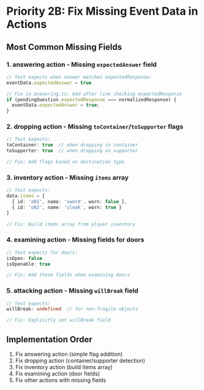 # Priority 2B: Fix Missing Event Data in Actions

## Most Common Missing Fields

### 1. **answering action** - Missing `expectedAnswer` field
```typescript
// Test expects when answer matches expectedResponse:
eventData.expectedAnswer = true

// Fix in answering.ts: Add after line checking expectedResponse
if (pendingQuestion.expectedResponse === normalizedResponse) {
  eventData.expectedAnswer = true;
}
```

### 2. **dropping action** - Missing `toContainer`/`toSupporter` flags
```typescript
// Test expects:
toContainer: true  // when dropping in container
toSupporter: true  // when dropping on supporter

// Fix: Add flags based on destination type
```

### 3. **inventory action** - Missing `items` array
```typescript
// Test expects:
data.items = [
  { id: 'o01', name: 'sword', worn: false },
  { id: 'o02', name: 'cloak', worn: true }
]

// Fix: Build items array from player inventory
```

### 4. **examining action** - Missing fields for doors
```typescript
// Test expects for doors:
isOpen: false
isOpenable: true

// Fix: Add these fields when examining doors
```

### 5. **attacking action** - Missing `willBreak` field
```typescript
// Test expects:
willBreak: undefined  // for non-fragile objects

// Fix: Explicitly set willBreak field
```

## Implementation Order
1. Fix answering action (simple flag addition)
2. Fix dropping action (container/supporter detection)
3. Fix inventory action (build items array)
4. Fix examining action (door fields)
5. Fix other actions with missing fields
